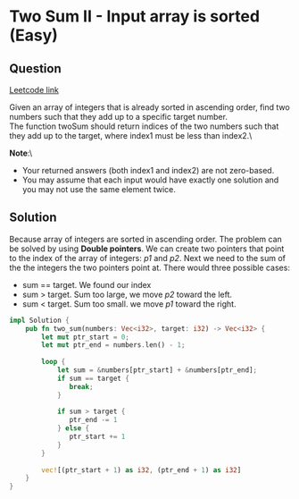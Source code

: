 # Two Sum II - Input array is sorted (Easy)

## Question

[Leetcode link][1]

Given an array of integers that is already sorted in ascending order, find two numbers such that they add up to a specific target number.\
The function twoSum should return indices of the two numbers such that they add up to the target, where index1 must be less than index2.\

**Note**:\

- Your returned answers (both index1 and index2) are not zero-based.
- You may assume that each input would have exactly one solution and you may not use the same element twice.


## Solution
Because array of integers are sorted in ascending order. The problem can be solved by using **Double pointers**. We can create two pointers that point to the index of the array of integers: *p1* and *p2*.
Next we need to the sum of the the integers the two pointers point at. There would three possible cases:
- sum == target. We found our index
- sum > target. Sum too large, we move *p2* toward the left.
- sum < target. Sum too small. we move *p1* toward the right.

```rust
impl Solution {
    pub fn two_sum(numbers: Vec<i32>, target: i32) -> Vec<i32> {
        let mut ptr_start = 0;
        let mut ptr_end = numbers.len() - 1;
        
        loop {
            let sum = &numbers[ptr_start] + &numbers[ptr_end];              
            if sum == target {
               break; 
            }
            
            if sum > target {
               ptr_end -= 1 
            } else {
               ptr_start += 1 
            }
        }
        
        vec![(ptr_start + 1) as i32, (ptr_end + 1) as i32]
    }
}
```

[1]: https://leetcode.com/problems/two-sum-ii-input-array-is-sorted/description/
